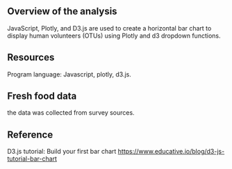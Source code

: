 ## Overview of the analysis
JavaScript, Plotly, and D3.js are used to create a horizontal bar chart to display human volunteers (OTUs) using Plotly and d3 dropdown functions. 

## Resources
Program language: Javascript, plotly, d3.js.

## Fresh food data
the data was collected from survey sources. 


## Reference
D3.js tutorial: Build your first bar chart
https://www.educative.io/blog/d3-js-tutorial-bar-chart
